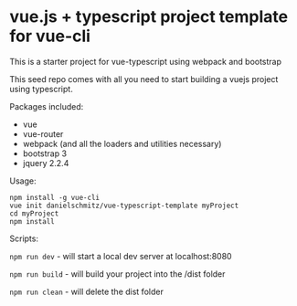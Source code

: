 # vue.js + typescript project template for vue-cli

This is a starter project for vue-typescript using webpack and bootstrap

This seed repo comes with all you need to start building a vuejs project using typescript.

Packages included:

- vue
- vue-router
- webpack (and all the loaders and utilities necessary)
- bootstrap 3
- jquery 2.2.4

Usage:

```
npm install -g vue-cli
vue init danielschmitz/vue-typescript-template myProject
cd myProject
npm install
```


Scripts:

`npm run dev` - will start a local dev server at localhost:8080

`npm run build` - will build your project into the /dist folder

`npm run clean` - will delete the dist folder